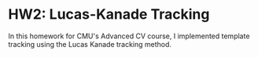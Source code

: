 # HW2: Lucas-Kanade Tracking

In this homework for CMU's Advanced CV course, I implemented template tracking using the Lucas Kanade tracking method.

